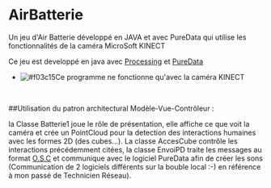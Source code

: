 # AirBatterie
Un jeu d'Air Batterie développé en JAVA et avec PureData qui utilise les fonctionnalités de la caméra MicroSoft KINECT

Ce jeu est developpé en java avec [Processing](https://fr.wikipedia.org/wiki/Processing) et [PureData](https://fr.wikipedia.org/wiki/Pure_Data)<br>

- ![#f03c15](https://placehold.it/15/f03c15/000000?text=+)Ce programme ne fonctionne qu'avec la caméra KINECT

<br>


##Utilisation du patron architectural Modèle-Vue-Contrôleur :<br> 

la Classe Batterie1 joue le rôle de présentation, elle affiche ce que voit la caméra et crée un PointCloud pour la detection des interactions humaines avec les formes 2D (des cubes...).
La classe AccesCube contrôle les interactions précédemment citées, la classe EnvoiPD traite les messages au format [O.S.C](https://fr.wikipedia.org/wiki/Open_Sound_Control) et communique avec le logiciel PureData afin de créer les sons (Communication de 2 logiciels différents sur la bouble local :-) en référence à mon passé de Technicien Réseau).

